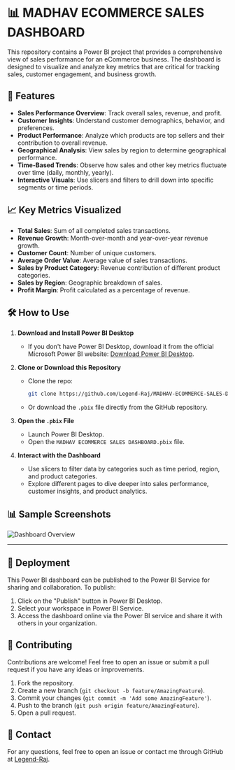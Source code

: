 # 📊 MADHAV ECOMMERCE SALES DASHBOARD

This repository contains a Power BI project that provides a comprehensive view of sales performance for an eCommerce business. The dashboard is designed to visualize and analyze key metrics that are critical for tracking sales, customer engagement, and business growth.

## 🌟 Features

- **Sales Performance Overview**: Track overall sales, revenue, and profit.
- **Customer Insights**: Understand customer demographics, behavior, and preferences.
- **Product Performance**: Analyze which products are top sellers and their contribution to overall revenue.
- **Geographical Analysis**: View sales by region to determine geographical performance.
- **Time-Based Trends**: Observe how sales and other key metrics fluctuate over time (daily, monthly, yearly).
- **Interactive Visuals**: Use slicers and filters to drill down into specific segments or time periods.

## 📈 Key Metrics Visualized

- **Total Sales**: Sum of all completed sales transactions.
- **Revenue Growth**: Month-over-month and year-over-year revenue growth.
- **Customer Count**: Number of unique customers.
- **Average Order Value**: Average value of sales transactions.
- **Sales by Product Category**: Revenue contribution of different product categories.
- **Sales by Region**: Geographic breakdown of sales.
- **Profit Margin**: Profit calculated as a percentage of revenue.

## 🛠️ How to Use

1. **Download and Install Power BI Desktop**
   - If you don't have Power BI Desktop, download it from the official Microsoft Power BI website: [Download Power BI Desktop](https://powerbi.microsoft.com/desktop/).

2. **Clone or Download this Repository**
   - Clone the repo:
     ```bash
     git clone https://github.com/Legend-Raj/MADHAV-ECOMMERCE-SALES-DASHBOARD.git
     ```
   - Or download the `.pbix` file directly from the GitHub repository.

3. **Open the `.pbix` File**
   - Launch Power BI Desktop.
   - Open the `MADHAV ECOMMERCE SALES DASHBOARD.pbix` file.

4. **Interact with the Dashboard**
   - Use slicers to filter data by categories such as time period, region, and product categories.
   - Explore different pages to dive deeper into sales performance, customer insights, and product analytics.

## 📊 Sample Screenshots

![Dashboard Overview](https://github.com/user-attachments/assets/3223eb5d-b4c7-4680-a388-753f4f77c453)

---

## 🚀 Deployment

This Power BI dashboard can be published to the Power BI Service for sharing and collaboration. To publish:

1. Click on the "Publish" button in Power BI Desktop.
2. Select your workspace in Power BI Service.
3. Access the dashboard online via the Power BI service and share it with others in your organization.

## 🤝 Contributing

Contributions are welcome! Feel free to open an issue or submit a pull request if you have any ideas or improvements.

1. Fork the repository.
2. Create a new branch (`git checkout -b feature/AmazingFeature`).
3. Commit your changes (`git commit -m 'Add some AmazingFeature'`).
4. Push to the branch (`git push origin feature/AmazingFeature`).
5. Open a pull request.

## 📧 Contact

For any questions, feel free to open an issue or contact me through GitHub at [Legend-Raj](https://github.com/Legend-Raj).
